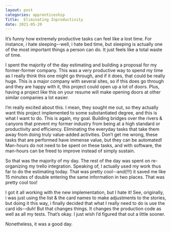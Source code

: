 ```yaml
---
layout: post 
categories: apprenticeship
Title:  Eliminating Inproductivity
date: 2021-05-20
---
```


It’s funny how extremely productive tasks can feel like a lost time.  For instance, i hate sleeping--well, i hate bed time, but sleeping is actually one of the most important things a person can do.  It just feels like a total waste of time.

I spent the majority of the day estimating and building a proposal for my former-former company.  This was a very productive way to spend my time as I really think this one might go through, and if it does, that could be really huge.  This is a major company with several sites, so if this does go through and they are happy with it, this project could open up a lot of doors.  Plus, having a project like this on your resume will make opening doors at other similar companies a lot easier.

I’m really excited about this.  I mean, they sought me out, so they actually want this project implemented to some substantiated degree, and this is what I want to do.  This is again, my goal.  Building bridges over the rivers & canyons that prevent my former industry from being at a high standard or productivity and efficiency.  Eliminating the everyday tasks that take them away from doing truly value-added activities.  Don’t get me wrong, these tasks that are performed have immense value, but they can be automated!  Man-hours do not need to be spent on these tasks, and with software, the man-hours can be freed to improve instead of simply sustain.

So that was the majority of my day.  The rest of the day was spent on re-organizing my trello integration.  Speaking of, I actually used my work thus far to do the estimating today.  That was pretty cool--and(!!!) it saved me like 15 minutes of double entering the same information in two places.  That was pretty cool too!

I got it all working with the new implementation, but I hate it!  See, originally, i was just using the list & the card names to make adjustments to the stories, but doing it this way, i finally decided that what I really need to do is use the card ids--duh!  But that changes things.  It changes the production code as well as all my tests.  That’s okay.  I just wish I’d figured that out a little sooner.

Nonetheless, it was a good day.

